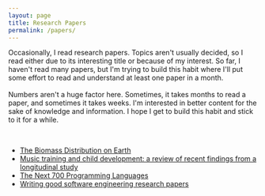 ```yaml
---
layout: page
title: Research Papers
permalink: /papers/
---
```


<p class="post-content">
Occasionally, I read research papers. Topics aren't usually decided, so I read either due to its interesting title or because of my interest. So far, I haven't read many papers, but I'm trying to build this habit where I'll put some effort to read and understand at least one paper in a month. 
<br>
<br>
Numbers aren't a huge factor here. Sometimes, it takes months to read a paper, and sometimes it takes weeks. I'm interested in better content for the sake of knowledge and information. I hope I get to build this habit and stick to it for a while.
</p>

<br>

- [The Biomass Distribution on Earth](https://www.pnas.org/content/pnas/115/25/6506.full.pdf)
- [Music training and child development: a review of recent findings from a longitudinal study](https://sci-hub.tw/10.1111/nyas.13606)
- [The Next 700 Programming Languages](http://fsl.cs.illinois.edu/images/e/ef/P157-landin.pdf)
- [Writing good software engineering research papers](https://dl.acm.org/doi/abs/10.5555/776816.776925)